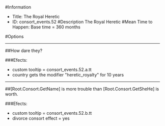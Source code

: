 #Information
 - Title: The Royal Heretic
 - ID: consort_events.52
#Description
The Royal Heretic
#Mean Time to Happen:
Base time = 360 months

#Options

___
##How dare they?

###Efects:<ul><li>custom tooltip = consort_events.52.a.tt</li><li>country gets the modifier "heretic_royalty" for 10 years</li></ul>

___
##[Root.Consort.GetName] is more trouble than [Root.Consort.GetSheHe] is worth.

###Efects:<ul><li>custom tooltip = consort_events.52.b.tt</li><li>divorce consort effect = yes</li></ul>
